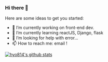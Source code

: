 ### Hi there 👋

Here are some ideas to get you started:

- 🔭 I’m currently working on front-end dev.
- 🌱 I’m currently learning reactJS, Django, flask
- 🤔 I’m looking for help with error...
- 📫 How to reach me: email !


[![hyo814's github stats](https://github-readme-stats.vercel.app/api?username=hyo814)](https://github.com/anuraghazra/github-readme-stats)
